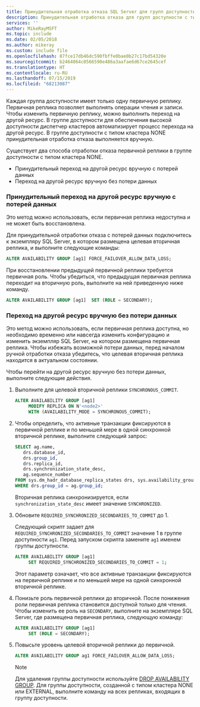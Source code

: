 ```yaml
---
title: Принудительная отработка отказа SQL Server для групп доступности
description: Принудительная отработка отказа для групп доступности с типом кластера NONE
services: ''
author: MikeRayMSFT
ms.topic: include
ms.date: 02/05/2018
ms.author: mikeray
ms.custom: include file
ms.openlocfilehash: 87fce17db46dc590fbffe0bae0b27c17bd54320e
ms.sourcegitcommit: b2464064c0566590e486a3aafae6d67ce2645cef
ms.translationtype: HT
ms.contentlocale: ru-RU
ms.lasthandoff: 07/15/2019
ms.locfileid: "68213087"
---
```

Каждая группа доступности имеет только одну первичную реплику. Первичная реплика позволяет выполнять операции чтения и записи. Чтобы изменить первичную реплику, можно выполнить переход на другой ресурс. В группе доступности для обеспечения высокой доступности диспетчер кластеров автоматизирует процесс перехода на другой ресурс. В группе доступности с типом кластера NONE принудительная отработка отказа выполняется вручную. 

Существует два способа отработки отказа первичной реплики в группе доступности с типом кластера NONE.

- Принудительный переход на другой ресурс вручную с потерей данных
- Переход на другой ресурс вручную без потери данных

### <a name="forced-manual-failover-with-data-loss"></a>Принудительный переход на другой ресурс вручную с потерей данных

Это метод можно использовать, если первичная реплика недоступна и не может быть восстановлена. 

Для принудительной отработки отказа с потерей данных подключитесь к экземпляру SQL Server, в котором размещена целевая вторичная реплика, и выполните следующие команды:

```SQL
ALTER AVAILABILITY GROUP [ag1] FORCE_FAILOVER_ALLOW_DATA_LOSS;
```

При восстановлении предыдущей первичной реплики требуется первичная роль. Чтобы убедиться, что предыдущая первичная реплика переходит на вторичную роль, выполните на ней приведенную ниже команду.

```SQL
ALTER AVAILABILITY GROUP [ag1]  SET (ROLE = SECONDARY);
```

### <a name="manual-failover-without-data-loss"></a>Переход на другой ресурс вручную без потери данных

Это метод можно использовать, если первичная реплика доступна, но необходимо временно или навсегда изменить конфигурацию и изменить экземпляр SQL Server, на котором размещена первичная реплика. Чтобы избежать возможной потери данных, перед началом ручной отработки отказа убедитесь, что целевая вторичная реплика находится в актуальном состоянии. 

Чтобы перейти на другой ресурс вручную без потери данных, выполните следующие действия.

1. Выполните для целевой вторичной реплики `SYNCHRONOUS_COMMIT`.

   ```SQL
   ALTER AVAILABILITY GROUP [ag1] 
        MODIFY REPLICA ON N'<node2>' 
        WITH (AVAILABILITY_MODE = SYNCHRONOUS_COMMIT);
   ```

2. Чтобы определить, что активные транзакции фиксируются в первичной реплике и по меньшей мере в одной синхронной вторичной реплике, выполните следующий запрос: 

   ```SQL
   SELECT ag.name, 
      drs.database_id, 
      drs.group_id, 
      drs.replica_id, 
      drs.synchronization_state_desc, 
      ag.sequence_number
   FROM sys.dm_hadr_database_replica_states drs, sys.availability_groups ag
   WHERE drs.group_id = ag.group_id; 
   ```

   Вторичная реплика синхронизируется, если `synchronization_state_desc` имеет значение `SYNCHRONIZED`.

3. Обновите `REQUIRED_SYNCHRONIZED_SECONDARIES_TO_COMMIT` до 1.

   Следующий скрипт задает для `REQUIRED_SYNCHRONIZED_SECONDARIES_TO_COMMIT` значение 1 в группе доступности `ag1`. Перед запуском скрипта замените `ag1` именем группы доступности.

   ```SQL
   ALTER AVAILABILITY GROUP [ag1] 
        SET REQUIRED_SYNCHRONIZED_SECONDARIES_TO_COMMIT = 1;
   ```

   Этот параметр означает, что все активные транзакции фиксируются на первичной реплике и по меньшей мере на одной синхронной вторичной реплике. 

4. Понизьте роль первичной реплики до вторичной. После понижения роли первичная реплика становится доступной только для чтения. Чтобы изменить ее роль на `SECONDARY`, выполните на экземпляре SQL Server, где размещена первичная реплика, следующую команду:

   ```SQL
   ALTER AVAILABILITY GROUP [ag1] 
        SET (ROLE = SECONDARY); 
   ```

5. Повысьте уровень целевой вторичной реплики до первичной. 

   ```SQL
   ALTER AVAILABILITY GROUP ag1 FORCE_FAILOVER_ALLOW_DATA_LOSS; 
   ```  

   > [!NOTE] 
   > Для удаления группы доступности используйте [DROP AVAILABILITY GROUP](https://docs.microsoft.com/sql/t-sql/statements/drop-availability-group-transact-sql). Для группы доступности, созданной с типом кластера NONE или EXTERNAL, выполните команду на всех репликах, входящих в группу доступности.
